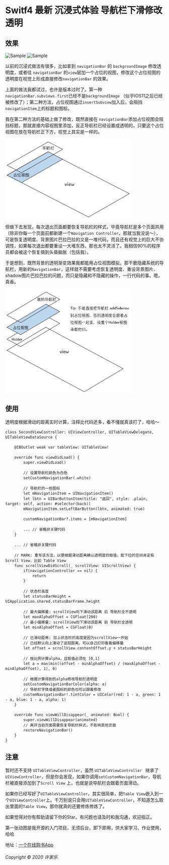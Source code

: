 # Switf4 最新 沉浸式体验 导航栏下滑修改透明

## 效果

<img src="https://img-blog.csdnimg.cn/20200204214200446.gif" alt="Sample" width = "200" height="400"/>
<img src="https://img-blog.csdnimg.cn/20200204214226209.gif" alt="Sample" width = "200" height="400"/>

以前的沉浸式做法有很多，比如拿到 `navigationBar` 的 `backgroundImage` 修改透明度，或者往 `navigationBar` 的`view`层加一个占位的视图，修改这个占位视图的透明度在视觉上形成直接修改`navigationBar` 的效果。

上面的做法我都试过，也许是版本过时了。第一种 `navigationBar.subviews.first`已经不是`backgroundImage` （似乎IOS11之后已经被修改了）；第二种方法，占位视图通过`insertSubview`加入后，会阻挡`navigationItem`上的标题和图标。

我在第二种方法的基础上做了修改，既然直接在 `navigationBar`添加占位视图会阻挡标题，那就直接内容视图里添加，反正导航栏已经设置成透明的，只要这个占位视图在放在导航栏正下方，视觉上其实是一样的。

<img src="img/3.png" alt="Sample" width = "400" height="250"/>

但做下去发现，每次退出页面都要恢复导航栏的样式，毕竟导航栏是多个页面共用（除非你每一个页面前都新建一个`Navigation Controller`，那就当我没说～），可是恢复透明度、背景图片巴拉巴拉的又是一堆代码，而且还有视觉上的巨大不协调性，如果每次退出都要重设一大堆东西，那也太不灵活了。我相信90%的程序员都会被这个恢复搞到头昏脑胀（包括我）。

于是想到，既然背景的透明渐变效果我都能用占位视图模拟，那干脆隐藏系统的导航栏，用新的`NavigationBar`，这样就不需要考虑恢复透明度、重设背景图片、shadow图片巴拉巴拉的问题，而只是隐藏和不隐藏的操作，一行代码的事。嗯，真香。

<img src="img/4.png" alt="Sample" width = "400" height="330"/>

## 使用
透明度根据滑动的距离实时计算，注释比代码还多，看不懂就真该打了，哈哈～
```
class SecondViewController: UIViewController, UITableViewDelegate, UITableViewDataSource {
    
    @IBOutlet weak var tableView: UITableView!

    override func viewDidLoad() {
        super.viewDidLoad()
        
        // 设置导航栏颜色为白色
        setCustomNavigationBar(.white)
        
        // 导航栏的一些图标
        let mNavigationItem = UINavigationItem()
        let lbtn = UIBarButtonItem(title: "返回", style: .plain, target: self, action: #selector(back))
        mNavigationItem.setLeftBarButton(lbtn, animated: true)
        
        customNavigationBar?.items = [mNavigationItem]

        ... // 省略非关键代码
    }

    ... // 省略非关键代码

    // MARK: 重写该方法，以便根据滑动距离确认透明度的取值。能下拉的空间肯定有 Scroll View，比如 Table View
    func scrollViewDidScroll(_ scrollView: UIScrollView) {
        if(navigationController == nil) {
            return
        }
        
        // 状态栏高度
        let statusBarHeight = UIApplication.shared.statusBarFrame.height
        
        // 最大偏移量: scrollView向下滑动该距离 后 导航栏全不透明
        let maxAlphaOffset = CGFloat(200)
        // 最小偏移量: scrollView向下滑动该距离 前 导航栏全透明
        let minAlphaOffset = CGFloat(0)
        
        // 已滑动距离: 加上状态栏的高度是因为scrollView一开始
        // 已经默认向上滑动了这段距离，可以自己打印看看偏移量
        let offset = scrollView.contentOffset.y + statusBarHeight
        
        // 按比例计算alpha，且取值必须在 [0,1]
        let a = max(min((offset - minAlphaOffset) / (maxAlphaOffset - minAlphaOffset), 1), 0)
        
        // 根据计算得到的alpha修改导航栏透明度
        setCustomNavigationBarColor(alpha: a)
        // 导航栏字体或者图标的颜色也可以跟着修改
        customNavigationBar!.tintColor = UIColor(red: 1 - a, green: 1 - a, blue: 1 - a, alpha: 1)
    }
    
    override func viewWillDisappear(_ animated: Bool) {
        super.viewWillDisappear(animated)
        // 离开当前页面需要恢复导航栏样式，不影响其他页面
        restoreNavigationBar()
    }
}
```
## 注意
暂时还不支持 `UITableViewController`，虽然 `UITableViewController ` 继承了 `UIViewController`，但是你会发现，如果你调用`setCustomNavigationBar`，导航栏被直接添加到了`Scroll View` 上，也就是说导航栏会跟着页面滑动。

如果你已经写好了`UITableViewController`，其实很简单，把`Table View`嵌入到一个`UIViewController`上。千万别说只会用`UITableViewController`，不知道怎么取出里面的`Table View`，那你就真的还要修炼修炼了。

如果觉得对你有帮助请留下你的Star。有问题也请及时和我沟通，欢迎指正。

第一张动图是我开源的入门项目，无须后台，即下即用，供大家学习、作业使用，哈哈

地址：[一个在线购书App](https://github.com/XuJiaLe1997/BookShopIOS)

###### Copyright © 2020 许家乐

